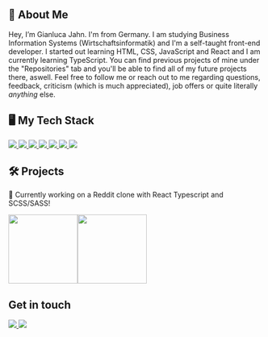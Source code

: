 ## 👤 About Me #
Hey, I’m Gianluca Jahn. I'm from Germany. I am studying Business Information Systems (Wirtschaftsinformatik) and I'm a self-taught front-end developer. I started out learning HTML, CSS, JavaScript and React and I am currently learning TypeScript. You can find previous projects of mine under the "Repositories" tab and you'll be able to find all of my future projects there, aswell. Feel free to follow me or reach out to me regarding questions, feedback, criticism (which is much appreciated), job offers or quite literally *anything* else. 

## 🖥 My Tech Stack

<a href="https://reactjs.org/">
  <img src="https://img.shields.io/badge/React-20232A?style=for-the-badge&logo=react&logoColor=61DAFB" />
</a>

<a href="https://www.typescriptlang.org/">
  <img src="https://img.shields.io/badge/TypeScript-007ACC?style=for-the-badge&logo=typescript&logoColor=white" />
</a>

<a href="https://de.wikipedia.org/wiki/JavaScript">
  <img src="https://img.shields.io/badge/JavaScript-323330?style=for-the-badge&logo=javascript&logoColor=F7DF1E" />
</a>

<a href="https://sass-lang.com/">
  <img src="https://img.shields.io/badge/Sass-CC6699?style=for-the-badge&logo=sass&logoColor=white" />
</a>

<a href="https://getbootstrap.com/">
  <img src="https://img.shields.io/badge/Bootstrap-563D7C?style=for-the-badge&logo=bootstrap&logoColor=white" />
</a>

<a href="https://www.figma.com/">
  <img src="https://img.shields.io/badge/Figma-F24E1E?style=for-the-badge&logo=figma&logoColor=white" />
</a>

<a href="https://www.framer.com/motion/">
  <img src="https://img.shields.io/badge/Framer-black?style=for-the-badge&logo=framer&logoColor=blue" />
</a>

## 🛠 Projects #

🔧 Currently working on a Reddit clone with React Typescript and SCSS/SASS!

<a href="https://www.adamalston.com/"><img height="137px" src="https://github-readme-stats.vercel.app/api?username=adamalston&hide_title=true&hide_border=true&show_icons=true&include_all_commits=true&count_private=true&line_height=21&text_color=000&icon_color=000" /><!-- wi*quL3fcV --><img height="137px" src="https://github-readme-stats.vercel.app/api/top-langs/?username=gianlucajahn&hide=html&hide_title=true&hide_border=true&layout=compact&langs_count=6&exclude_repo=comp426,Redventures-Movie-Quotes&text_color=000&icon_color=fff" /></a>

## Get in touch

<a href="https://mail.google.com/mail/u/0/?fs=1&to=gianluca.jahn98@gmail.com&su=Ihr+Anliegen&body=Ihre+Nachricht+an+mich&tf=cm">
  <img src="https://img.shields.io/badge/Gmail-D14836?style=for-the-badge&logo=gmail&logoColor=white" />
</a>

<a href="https://www.framer.com/motion/">
  <img src="https://hits.seeyoufarm.com/api/count/incr/badge.svg?url=https%3A%2F%2Fgithub.com%2Fgianlucajahn1212%2Fhit-counter" />
</a>
